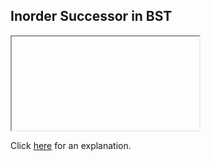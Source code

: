 ##  Inorder Successor in BST 

<iframe></iframe>

Click [here](Explanation.md) for an explanation.

